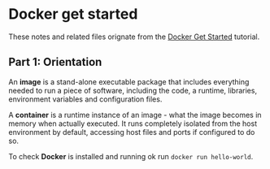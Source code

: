 # Docker get started

These notes and related files orignate from the [Docker Get Started](https://docs.docker.com/get-started/) tutorial.

## Part 1: Orientation

An **image** is a stand-alone executable package that includes everything needed to run a piece of software, including the code, a runtime, libraries, environment variables and configuration files.

A **container** is a runtime instance of an image - what the image becomes in memory when actually executed. It runs completely isolated from the host environment by default, accessing host files and ports if configured to do so.

To check **Docker** is installed and running ok run `docker run hello-world`.
